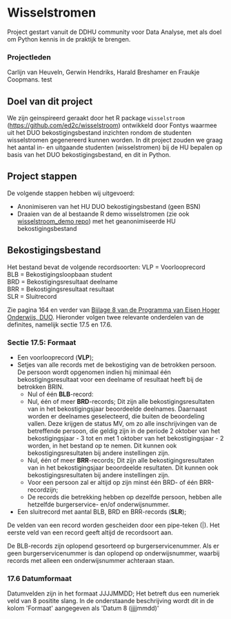 # Wisselstromen
Project gestart vanuit de DDHU community voor Data Analyse, met als doel om Python kennis in de praktijk te brengen. 
### Projectleden
Carlijn van Heuveln, Gerwin Hendriks, Harald Breshamer en Fraukje Coopmans. 
test
## Doel van dit project 
We zijn geinspireerd geraakt door het R package `wisselstroom` (https://github.com/ed2c/wisselstroom) ontwikkeld door Fontys waarmee uit het DUO bekostigingsbestand inzichten rondom de studenten wisselstromen gegenereerd kunnen worden. In dit project zouden we graag het aantal in- en uitgaande studenten (wisselstromen) bij de HU bepalen op basis van het DUO bekostigingsbestand, en dit in Python. 

## Project stappen
De volgende stappen hebben wij uitgevoerd:
- Anonimiseren van het HU DUO bekostigingsbestand (geen BSN)
- Draaien van de al bestaande R demo wisselstromen (zie ook [wisselstroom_demo repo](https://github.com/ed2c/wisselstroom_demo)) met het geanonimiseerde HU bekostigingsbestand

## Bekostigingsbestand
Het bestand bevat de volgende recordsoorten:
VLP = Voorlooprecord  
BLB = Bekostigingsloopbaan student  
BRD = Bekostigingsresultaat deelname  
BRR = Bekostigingsresultaat resultaat  
SLR = Sluitrecord

Zie pagina 164 en verder van [Bijlage 8 van de Programma van Eisen Hoger Onderwijs, DUO](https://duo.nl/zakelijk/images/programma-van-eisen-hoger-onderwijs.pdf). Hieronder volgen twee relevante onderdelen van de definites, namelijk sectie 17.5 en 17.6. 

### Sectie 17.5: Formaat
- Een voorlooprecord (**VLP**);
- Setjes van alle records met de bekostiging van de betrokken persoon. De persoon wordt opgenomen indien hij minimaal één bekostigingsresultaat voor een
deelname of resultaat heeft bij de betrokken BRIN.
    - Nul of één **BLB**-record:  
    - Nul, één of meer **BRD**-records; Dit zijn alle bekostigingsresultaten van in het bekostigingsjaar beoordeelde deelnames. Daarnaast worden er
deelnames geselecteerd, die buiten de beoordeling vallen. Deze krijgen de status MV, om zo alle inschrijvingen van de betreffende persoon, die geldig
zijn in de periode 2 oktober van het bekostigingsjaar - 3 tot en met 1 oktober van het bekostigingsjaar - 2 worden, in het bestand op te nemen.
Dit kunnen ook bekostigingsresultaten bij andere instellingen zijn.  
    - Nul, één of meer **BRR**-records; Dit zijn alle bekostigingsresultaten van in het bekostigingsjaar beoordeelde resultaten. Dit kunnen ook
bekostigingsresultaten bij andere instellingen zijn. 
    - Voor een persoon zal er altijd op zijn minst één BRD- of één BRR-recordzijn;  
    - De records die betrekking hebben op dezelfde persoon, hebben alle hetzelfde burgerservice- en/of onderwijsnummer.  
- Een sluitrecord met aantal BLB, BRD en BRR-records (**SLR**);

De velden van een record worden gescheiden door een pipe-teken (|). Het eerste veld
van een record geeft altijd de recordsoort aan.

De BLB-records zijn oplopend gesorteerd op burgerservicenummer. Als er geen
burgerservicenummer is dan oplopend op onderwijsnummer, waarbij records met alleen
een onderwijsnummer achteraan staan.

### 17.6 Datumformaat
Datumvelden zijn in het formaat JJJJMMDD; Het betreft dus een numeriek veld van 8 positite slang. In de onderstaande beschrijving wordt dit in de kolom 'Formaat' aangegeven als 'Datum 8 (jjjjmmdd)'